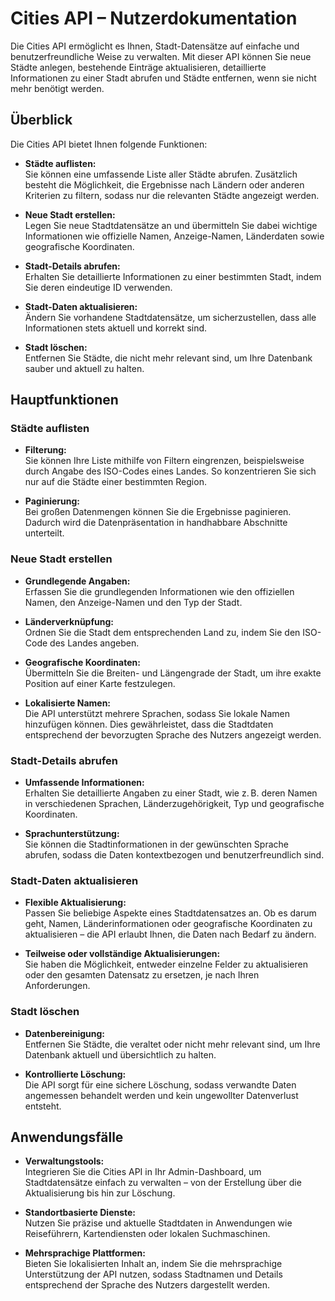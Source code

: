 # Cities API – Nutzerdokumentation

Die Cities API ermöglicht es Ihnen, Stadt-Datensätze auf einfache und benutzerfreundliche Weise zu verwalten. Mit dieser API können Sie neue Städte anlegen, bestehende Einträge aktualisieren, detaillierte Informationen zu einer Stadt abrufen und Städte entfernen, wenn sie nicht mehr benötigt werden.

## Überblick

Die Cities API bietet Ihnen folgende Funktionen:

- **Städte auflisten:**  
  Sie können eine umfassende Liste aller Städte abrufen. Zusätzlich besteht die Möglichkeit, die Ergebnisse nach Ländern oder anderen Kriterien zu filtern, sodass nur die relevanten Städte angezeigt werden.

- **Neue Stadt erstellen:**  
  Legen Sie neue Stadtdatensätze an und übermitteln Sie dabei wichtige Informationen wie offizielle Namen, Anzeige-Namen, Länderdaten sowie geografische Koordinaten.

- **Stadt-Details abrufen:**  
  Erhalten Sie detaillierte Informationen zu einer bestimmten Stadt, indem Sie deren eindeutige ID verwenden.

- **Stadt-Daten aktualisieren:**  
  Ändern Sie vorhandene Stadtdatensätze, um sicherzustellen, dass alle Informationen stets aktuell und korrekt sind.

- **Stadt löschen:**  
  Entfernen Sie Städte, die nicht mehr relevant sind, um Ihre Datenbank sauber und aktuell zu halten.

## Hauptfunktionen

### Städte auflisten

- **Filterung:**  
  Sie können Ihre Liste mithilfe von Filtern eingrenzen, beispielsweise durch Angabe des ISO-Codes eines Landes. So konzentrieren Sie sich nur auf die Städte einer bestimmten Region.
  
- **Paginierung:**  
  Bei großen Datenmengen können Sie die Ergebnisse paginieren. Dadurch wird die Datenpräsentation in handhabbare Abschnitte unterteilt.

### Neue Stadt erstellen

- **Grundlegende Angaben:**  
  Erfassen Sie die grundlegenden Informationen wie den offiziellen Namen, den Anzeige-Namen und den Typ der Stadt.
  
- **Länderverknüpfung:**  
  Ordnen Sie die Stadt dem entsprechenden Land zu, indem Sie den ISO-Code des Landes angeben.
  
- **Geografische Koordinaten:**  
  Übermitteln Sie die Breiten- und Längengrade der Stadt, um ihre exakte Position auf einer Karte festzulegen.
  
- **Lokalisierte Namen:**  
  Die API unterstützt mehrere Sprachen, sodass Sie lokale Namen hinzufügen können. Dies gewährleistet, dass die Stadtdaten entsprechend der bevorzugten Sprache des Nutzers angezeigt werden.

### Stadt-Details abrufen

- **Umfassende Informationen:**  
  Erhalten Sie detaillierte Angaben zu einer Stadt, wie z. B. deren Namen in verschiedenen Sprachen, Länderzugehörigkeit, Typ und geografische Koordinaten.
  
- **Sprachunterstützung:**  
  Sie können die Stadtinformationen in der gewünschten Sprache abrufen, sodass die Daten kontextbezogen und benutzerfreundlich sind.

### Stadt-Daten aktualisieren

- **Flexible Aktualisierung:**  
  Passen Sie beliebige Aspekte eines Stadtdatensatzes an. Ob es darum geht, Namen, Länderinformationen oder geografische Koordinaten zu aktualisieren – die API erlaubt Ihnen, die Daten nach Bedarf zu ändern.
  
- **Teilweise oder vollständige Aktualisierungen:**  
  Sie haben die Möglichkeit, entweder einzelne Felder zu aktualisieren oder den gesamten Datensatz zu ersetzen, je nach Ihren Anforderungen.

### Stadt löschen

- **Datenbereinigung:**  
  Entfernen Sie Städte, die veraltet oder nicht mehr relevant sind, um Ihre Datenbank aktuell und übersichtlich zu halten.
  
- **Kontrollierte Löschung:**  
  Die API sorgt für eine sichere Löschung, sodass verwandte Daten angemessen behandelt werden und kein ungewollter Datenverlust entsteht.

## Anwendungsfälle

- **Verwaltungstools:**  
  Integrieren Sie die Cities API in Ihr Admin-Dashboard, um Stadtdatensätze einfach zu verwalten – von der Erstellung über die Aktualisierung bis hin zur Löschung.
  
- **Standortbasierte Dienste:**  
  Nutzen Sie präzise und aktuelle Stadtdaten in Anwendungen wie Reiseführern, Kartendiensten oder lokalen Suchmaschinen.
  
- **Mehrsprachige Plattformen:**  
  Bieten Sie lokalisierten Inhalt an, indem Sie die mehrsprachige Unterstützung der API nutzen, sodass Stadtnamen und Details entsprechend der Sprache des Nutzers dargestellt werden.
